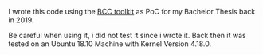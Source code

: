 I wrote this code using the [BCC toolkit](https://github.com/iovisor/bcc) as PoC for my Bachelor Thesis back in 2019.

Be careful when using it, i did not test it since i wrote it. Back then it was tested on an Ubuntu 18.10 Machine with Kernel Version 4.18.0.
